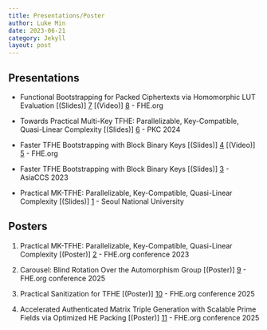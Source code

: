 ```yaml
---
title: Presentations/Poster
author: Luke Min
date: 2023-06-21
category: Jekyll
layout: post
---
```


Presentations
-------------

+ Functional Bootstrapping for Packed Ciphertexts via Homomorphic LUT Evaluation [(Slides)] [7] [(Video)] [8] - FHE.org

+ Towards Practical Multi-Key TFHE: Parallelizable, Key-Compatible, Quasi-Linear Complexity [(Slides)] [6] - PKC 2024

+ Faster TFHE Bootstrapping with Block Binary Keys [(Slides)] [4] [(Video)] [5] - FHE.org

+ Faster TFHE Bootstrapping with Block Binary Keys [(Slides)] [3] - AsiaCCS 2023

+ Practical MK-TFHE: Parallelizable, Key-Compatible, Quasi-Linear Complexity [(Slides)] [1] - Seoul National University

Posters
-------------

1. Practical MK-TFHE: Parallelizable, Key-Compatible, Quasi-Linear Complexity [(Poster)] [2] - FHE.org conference 2023

2. Carousel: Blind Rotation Over the Automorphism Group [(Poster)] [9] - FHE.org conference 2025

3. Practical Sanitization for TFHE [(Poster)] [10] - FHE.org conference 2025

4. Accelerated Authenticated Matrix Triple Generation with Scalable Prime Fields via Optimized HE Packing [(Poster)] [11] - FHE.org conference 2025

[1]: {{site.url}}/files/MKTFHE.pptx
[2]: {{site.url}}/files/FHEorg-MKTFHE.pdf
[3]: {{site.url}}/files/AsiaCCS-blockkey.pdf
[4]: {{site.url}}/files/FHEorg-blockkey.pdf
[5]: https://www.youtube.com/watch?v=SkdnewzruNA
[6]: {{site.url}}/files/PKC-MKTFHE.pdf
[7]: {{site.url}}/files/FHEorg-funcboot.pdf
[8]: https://www.youtube.com/watch?v=ngOQGLvBsCw
[9]: {{site.url}}/files/FHEorg-carousel.pdf
[10]: {{site.url}}/files/FHEorg-sanitisation.pdf
[11]: {{site.url}}/files/FHEorg-topgear.pdf